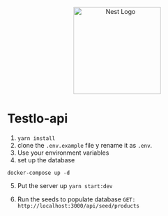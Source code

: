 <p align="center">
  <a href="http://nestjs.com/" target="blank"><img src="https://nestjs.com/img/logo-small.svg" width="200" alt="Nest Logo" /></a>
</p>

# Testlo-api

1. `yarn install`
2. clone the `.env.example` file y rename it as `.env`.
3. Use your environment variables
4. set up the database

```
docker-compose up -d
```

5. Put the server up
   `yarn start:dev`

6. Run the seeds to populate database
   `GET: http://localhost:3000/api/seed/products`
